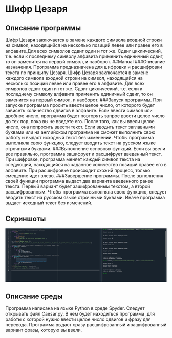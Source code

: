 # Шифр Цезаря
## Описание программы 
Шифр Цезаря заключается в замене каждого символа входной строки на символ, находящийся на несколько позиций левее или правее его в алфавите.Для всех символов сдвиг один и тот же. Сдвиг циклический, т.е. если к последнему символу алфавита применить единичный сдвиг, то он заменится на первый символ, и наоборот.
##Manual
###Описание назначения.
Программа предназначена для шифровки и расшифровки текста по принципу Цезаря. Шифр Цезаря заключается в замене каждого символа входной строки на символ, находящийся на несколько позиций левее или правее его в алфавите. Для всех символов сдвиг один и тот же. Сдвиг циклический, т.е. если к последнему символу алфавита применить единичный сдвиг, то он заменится на первый символ, и наоборот.
###Запуск программы.
При запуске программа просить ввести целое число, от которого будет зависеть количество сдвигов в алфавите. Если ввести символ или дробное число, программа будет повторять  запрос ввести целое число до тех пор, пока вы не введете его. После того, как вы ввели целое число, она попросить ввести текст. Если вводить текст заглавными буквами или на английском программа не сможет выполнить свою работу и выдаст исходный текст без изменений. Чтобы программа выполняла свою функцию, следует вводить текст на русском языке строчными буквами.
###Выполнение основных функций.
Если вы ввели все правильно, программа зашифрует и расшифрует введенный текст. При шифровке, программа меняет каждый символ текста на следующий, находящийся на заданное количество позиций правее его в алфавите. При расшифровке происходит схожий процесс, только смещение идет влево.
###Завершение программы.
После выполнения своей функции программа выдаст два варианта введенного ранее текста. Первый вариант будет зашифрованным текстом, а второй расшифрованным. Чтобы программа выполняла свою функцию, следует вводить текст на русском языке строчными буквами. Иначе программа выдаст исходный текст без изменений.
## Скриншоты
![Иллюстрация к проекту](https://github.com/Michail420/Caesar/blob/master/Caesar.PNG)
## Описание среды 
Программа написана на языке Python в среде Spyder. Следует открывать файл Caesar.py. В нем будет находиться программа ,для работы с которой нужно ввести целое число сдвигов и фразу для перевода. Программа выдаст сразу расшифрованный и зашифрованный вариант фразы, которую вы ввели.
